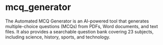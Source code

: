 # mcq_generator
The Automated MCQ Generator is an AI-powered tool that generates multiple-choice questions (MCQs) from PDFs, Word documents, and text files. It also provides a searchable question bank covering 23 subjects, including science, history, sports, and technology.
